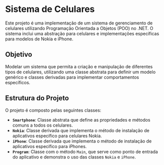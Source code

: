 # Sistema de Celulares

Este projeto é uma implementação de um sistema de gerenciamento de celulares utilizando Programação Orientada a Objetos (POO) no .NET. O sistema inclui uma abstração para celulares e implementações específicas para modelos de Nokia e iPhone.

## Objetivo

Modelar um sistema que permita a criação e manipulação de diferentes tipos de celulares, utilizando uma classe abstrata para definir um modelo genérico e classes derivadas para implementar comportamentos específicos.

## Estrutura do Projeto

O projeto é composto pelas seguintes classes:

- **`Smartphone`**: Classe abstrata que define as propriedades e métodos comuns a todos os celulares.
- **`Nokia`**: Classe derivada que implementa o método de instalação de aplicativos específico para celulares Nokia.
- **`iPhone`**: Classe derivada que implementa o método de instalação de aplicativos específico para iPhones.
- **`Program`**: Classe com o método `Main`, que serve como ponto de entrada do aplicativo e demonstra o uso das classes `Nokia` e `iPhone`.

